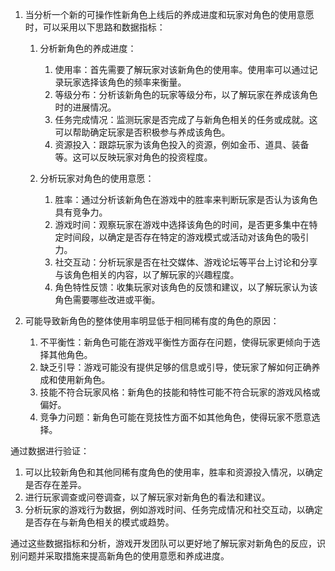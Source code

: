 1. 当分析一个新的可操作性新角色上线后的养成进度和玩家对角色的使用意愿时，可以采用以下思路和数据指标：

   1. 分析新角色的养成进度： 
      1. 使用率：首先需要了解玩家对该新角色的使用率。使用率可以通过记录玩家选择该角色的频率来衡量。 
      2. 等级分布：分析该新角色的玩家等级分布，以了解玩家在养成该角色时的进展情况。
      3. 任务完成情况：监测玩家是否完成了与新角色相关的任务或成就。这可以帮助确定玩家是否积极参与养成该角色。
      4. 资源投入：跟踪玩家为该角色投入的资源，例如金币、道具、装备等。这可以反映玩家对角色的投资程度。

   2. 分析玩家对角色的使用意愿：
      1. 胜率：通过分析该新角色在游戏中的胜率来判断玩家是否认为该角色具有竞争力。
      2. 游戏时间：观察玩家在游戏中选择该角色的时间，是否更多集中在特定时间段，以确定是否存在特定的游戏模式或活动对该角色的吸引力。
      3. 社交互动：分析玩家是否在社交媒体、游戏论坛等平台上讨论和分享与该角色相关的内容，以了解玩家的兴趣程度。
      4. 角色特性反馈：收集玩家对该角色的反馈和建议，以了解玩家认为该角色需要哪些改进或平衡。

2. 可能导致新角色的整体使用率明显低于相同稀有度的角色的原因：
   1. 不平衡性：新角色可能在游戏平衡性方面存在问题，使得玩家更倾向于选择其他角色。
   2. 缺乏引导：游戏可能没有提供足够的信息或引导，使玩家了解如何正确养成和使用新角色。
   3. 技能不符合玩家风格：新角色的技能和特性可能不符合玩家的游戏风格或偏好。
   4. 竞争力问题：新角色可能在竞技性方面不如其他角色，使得玩家不愿意选择。

通过数据进行验证：
   1. 可以比较新角色和其他同稀有度角色的使用率，胜率和资源投入情况，以确定是否存在差异。
   2. 进行玩家调查或问卷调查，以了解玩家对新角色的看法和建议。
   3. 分析玩家的游戏行为数据，例如游戏时间、任务完成情况和社交互动，以确定是否存在与新角色相关的模式或趋势。

通过这些数据指标和分析，游戏开发团队可以更好地了解玩家对新角色的反应，识别问题并采取措施来提高新角色的使用意愿和养成进度。